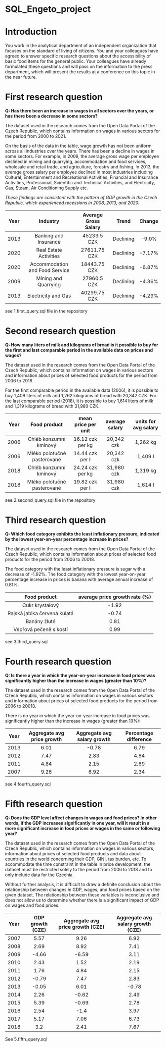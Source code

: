 # SQL_Engeto_project

# Introduction

You work in the analytical department of an independent organization that focuses on the standard of living of citizens. You and your colleagues have agreed to answer specific research questions about the accessibility of basic food items for the general public. Your colleagues have already formulated these questions and will pass on the information to the press department, which will present the results at a conference on this topic in the near future.

# First research question 

**Q: Has there been an increase in wages in all sectors over the years, or has there been a decrease in some sectors?**

The dataset used in the research comes from the Open Data Portal of the Czech Republic, which contains information on wages in various sectors for the period from 2000 to 2021.

On the basis of the data in the table, wage growth has not been uniform across all industries over the years. There has been a decline in wages in some sectors. For example, in 2009, the average gross wage per employee declined in mining and quarrying, accommodation and food services, wholesale and retail trade, and agriculture, forestry and fishing. In 2013, the average gross salary per employee declined in most industries including Cultural, Entertainment and Recreational Activities, Financial and Insurance Activities, Professional, Scientific and Technical Activities, and Electricity, Gas, Steam, Air Conditioning Supply etc.

_These findings are consistent with the pattern of GDP growth in the Czech Republic, which experienced recessions in 2008, 2013, and 2020._


| Year | Industry |	Average Gross Salary | Trend |	Change 
| :---: | :---: | :---: | :---: | :---: |
| 2013 | Banking and Insurance |	45233.5 CZK | Declining |	-9.0%
| 2020 |	Real Estate Activities |	27611.75 CZK |	Declining |	-7.17%
| 2020 |	Accommodation and Food Service |	18443.75 CZK |	Declining |	-6.87%
| 2009 | Mining and Quarrying |	27960.5 CZK |	Declining |	-4.36%
| 2013 | Electricity and Gas |	40299.75 CZK |	Declining |	-4.29%

see 1.first_query.sql file in the repository

# Second research question

**Q: How many liters of milk and kilograms of bread is it possible to buy for the first and last comparable period in the available data on prices and wages?**

The dataset used in the research comes from the Open Data Portal of the Czech Republic, which contains information on wages in various sectors and information about prices of selected food products for the period from 2006 to 2018.

For the first comparable period in the available data (2006), it is possible to buy 1,409 liters of milk and 1,262 kilograms of bread with 20,342 CZK. For the last comparable period (2018), it is possible to buy 1,614 liters of milk and 1,319 kilograms of bread with 31,980 CZK.

| Year | Food product |	mean price per unit| average salary |	units for avg salary
| :---: | :---: | :---: | :---: | :---: |
| 2006 | Chléb konzumní kmínový |	16.12 czk per kg | 20,342 czk|	1,262 kg
| 2006 | Mléko polotučné pasterované |	14.44 czk per l |	20,342 czk|	1,409 l
| 2018 | Chléb konzumní kmínový |	24.24 czk per kg |	31,980 czk |	1,319 kg
| 2018 | Mléko polotučné pasterované |	19.82 czk per l |	31,980 czk |	1,614 l

see 2.second_query.sql file in the repository

# Third research question

**Q: Which food category exhibits the least inflationary pressure, indicated by the lowest year-on-year percentage increase in prices?**

The dataset used in the research comes from the Open Data Portal of the Czech Republic, which contains information about prices of selected food products  for the period from 2006 to 20018.

The food category with the least inflationary pressure is  sugar with a decrease of -1.92%. The food category with the lowest year-on-year percentage increase in prices is banana with average annual increase of 0.81%.

| Food product | average price growth rate (%)
| :---: | :---: |
| Cukr krystalový| -1.92 | 
| Rajská jablka červená kulatá | -0.74 |	
| Banány žluté | 0.81 |	
| Vepřová pečeně s kostí | 0.99 |	

see 3.third_query.sql

# Fourth research question 

**Q: Is there a year in which the year-on-year increase in food prices was significantly higher than the increase in wages (greater than 10%)?**

The dataset used in the research comes from the Open Data Portal of the Czech Republic, which contains information on wages in various sectors and information about prices of selected food products for the period from 2006 to 20018. 

There is no year in which the year-on-year increase in food prices was significantly higher than the increase in wages (greater than 10%):

| Year | Aggregate avg price growth |	Aggregate avg salary growth| Percentage difference
| :---: | :---: | :---: | :---: | 
| 2013 | 6.01 |	-0.78 | 6.79|	
| 2012 | 7.47 |	2.83 |	4.64|	
| 2011 | 4.84 |	2.15 |	2.69 |
| 2007 | 9.26 |	6.92 |	2.34 |	

see 4.fourth_query.sql

# Fifth research question 

**Q: Does the GDP level affect changes in wages and food prices? In other words, if the GDP increases significantly in one year, will it result in a more significant increase in food prices or wages in the same or following year?**

The dataset used in the research comes from the Open Data Portal of the Czech Republic, which contains information on wages in various sectors, information about prices of selected food products and data about countries in the world concerning their GDP, GINI, tax burden, etc. To accommodate the time constraint in the table in price development, the dataset must be restricted solely to the period from 2006 to 2018 and to only include data for the Czechia.

Without further analysis, it is difficult to draw a definite conclusion about the relationship between changes in GDP, wages, and food prices based on the given dataset. The relationship between these variables is inconclusive and does not allow us to determine whether there is a significant impact of GDP on wages and food prices.

| Year | GDP growth (CZE) | Aggregate avg price growth (CZE)|	Aggregate avg salary growth (CZE)|
| :---: | :---: | :---: | :---: | 
| 2007|	5.57|	9.26|	6.92|
|2008|	2.69|	8.92|	7.41|
|2009|	-4.66|	-6.59|	3.11|
|2010|	2.43|	1.52|	2.19|
|2011|	1.76|	4.84|	2.15|
|2012|	-0.79|	7.47|	2.83|
|2013|	-0.05|	6.01|	-0.78|
|2014|	2.26|	-0.62|	2.49|
|2015|	5.39|	-0.69|	2.78|
|2016|2.54|	-1.4|	3.97|
|2017|	5.17|	7.06|	6.73|
|2018|	3.2|	2.41|	7.67|

See 5.fifth_query.sql 









